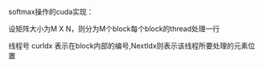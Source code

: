 softmax操作的cuda实现：

设矩阵大小为M X N，则分为M个block每个block的thread处理一行

线程号 curIdx 表示在block内部的编号,NextIdx则表示该线程所要处理的元素位置

